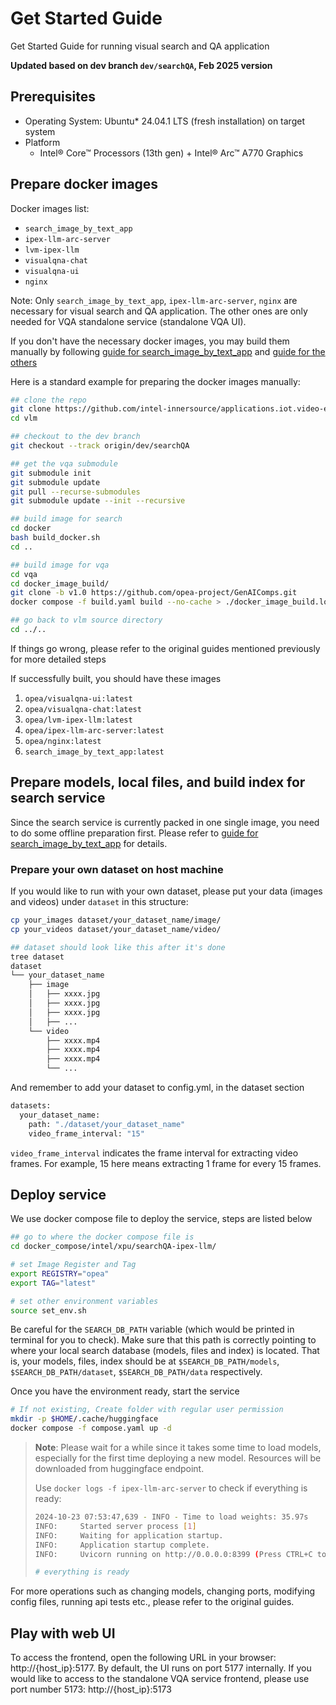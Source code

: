 # Get Started Guide

Get Started Guide for running visual search and QA application

**Updated based on dev branch `dev/searchQA`, Feb 2025 version** 

## Prerequisites
- Operating System: Ubuntu* 24.04.1 LTS (fresh installation) on target system
- Platform
  - Intel® Core™ Processors (13th gen) + Intel® Arc™ A770 Graphics

## Prepare docker images
Docker images list:
* `search_image_by_text_app`
* `ipex-llm-arc-server`
* `lvm-ipex-llm`    
* `visualqna-chat` 
* `visualqna-ui`
* `nginx`     

Note: Only `search_image_by_text_app`, `ipex-llm-arc-server`, `nginx` are necessary for visual search and QA application. The other ones are only needed for VQA standalone service (standalone VQA UI).

If you don't have the necessary docker images, you may build them manually by following [guide for search_image_by_text_app](./Get-Started-Guide.md) and [guide for the others](https://github.com/intel-innersource/applications.iot.video-edge-device.lvm-visualqna/blob/dev/visualserachQA/docker_compose/intel/xpu/searchQA-ipex-llm/README.md)

Here is a standard example for preparing the docker images manually:

``` bash
## clone the repo
git clone https://github.com/intel-innersource/applications.iot.video-edge-cloud.vlm-vss.git vlm
cd vlm

## checkout to the dev branch
git checkout --track origin/dev/searchQA 

## get the vqa submodule
git submodule init
git submodule update
git pull --recurse-submodules
git submodule update --init --recursive

## build image for search
cd docker
bash build_docker.sh
cd ..

## build image for vqa
cd vqa
cd docker_image_build/
git clone -b v1.0 https://github.com/opea-project/GenAIComps.git
docker compose -f build.yaml build --no-cache > ./docker_image_build.log

## go back to vlm source directory
cd ../..
```

If things go wrong, please refer to the original guides mentioned previously for more detailed steps

If successfully built, you should have these images

1. `opea/visualqna-ui:latest`
2. `opea/visualqna-chat:latest`
3. `opea/lvm-ipex-llm:latest`
4. `opea/ipex-llm-arc-server:latest`
5. `opea/nginx:latest`
6. `search_image_by_text_app:latest`

## Prepare models, local files, and build index for search service
Since the search service is currently packed in one single image, you need to do some offline preparation first. Please refer to [guide for search_image_by_text_app](./Get-Started-Guide.md) for details.

### Prepare your own dataset on host machine
If you would like to run with your own dataset, please put your data (images and videos) under `dataset` in this structure:
``` bash
cp your_images dataset/your_dataset_name/image/
cp your_videos dataset/your_dataset_name/video/

## dataset should look like this after it's done
tree dataset
dataset
└── your_dataset_name
    ├── image
    │   ├── xxxx.jpg
    │   ├── xxxx.jpg
    │   ├── xxxx.jpg
    │   ├── ...
    └── video
        ├── xxxx.mp4
        ├── xxxx.mp4
        ├── xxxx.mp4
        └── ...
```

And remember to add your dataset to config.yml, in the dataset section
``` bash
datasets:
  your_dataset_name:
    path: "./dataset/your_dataset_name"
    video_frame_interval: "15"
```
`video_frame_interval` indicates the frame interval for extracting video frames. For example, 15 here means extracting 1 frame for every 15 frames.

## Deploy service
We use docker compose file to deploy the service, steps are listed below
```bash
## go to where the docker compose file is
cd docker_compose/intel/xpu/searchQA-ipex-llm/

# set Image Register and Tag
export REGISTRY="opea"
export TAG="latest"

# set other environment variables
source set_env.sh
```

Be careful for the `SEARCH_DB_PATH` variable (which would be printed in terminal for you to check). Make sure that this path is correctly pointing to where your local search database (models, files and index) is located. That is, your models, files, index should be at `$SEARCH_DB_PATH/models`, `$SEARCH_DB_PATH/dataset`, `$SEARCH_DB_PATH/data` respectively.

Once you have the environment ready, start the service
```bash
# If not existing, Create folder with regular user permission
mkdir -p $HOME/.cache/huggingface
docker compose -f compose.yaml up -d
```

> **Note**:  Please wait for a while since it takes some time to load models, especially for the first time deploying a new model. Resources will be downloaded from huggingface endpoint. 
> 
> Use `docker logs -f ipex-llm-arc-server` to check if everything is ready:
> ```bash
> 2024-10-23 07:53:47,639 - INFO - Time to load weights: 35.97s
> INFO:     Started server process [1]
> INFO:     Waiting for application startup.
> INFO:     Application startup complete.
> INFO:     Uvicorn running on http://0.0.0.0:8399 (Press CTRL+C to quit)
> 
> # everything is ready
> ```

For more operations such as changing models, changing ports, modifying config files, running api tests etc., please refer to the original guides.

## Play with web UI
To access the frontend, open the following URL in your browser: http://{host_ip}:5177. By default, the UI runs on port 5177 internally. If you would like to access to the standalone VQA service frontend, please use port number 5173: http://{host_ip}:5173
